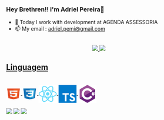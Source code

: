 ### Hey Brethren!! i'm Adriel Pereira🤩
- 🤵 Today I work with development at AGENDA ASSESSORIA
- 📫 My email : adriel.pemi@gmail.com

 ##
<div align="center">
  <a href="https://github.com/AdrielBegin">
  <img height="140em" src="https://github-readme-stats.vercel.app/api?username=AdrielBegin&show_icons=true&theme=dark&include_all_commits=true&count_private=true"/>
  <img height="140em" src="https://github-readme-stats.vercel.app/api/top-langs/?username=AdrielBegin&layout=compact&langs_count=7&theme=dark"/>
</div>
 <h2>Linguagem</h2>
 <div style="display: inline_block"><br>
  <img align="center" alt="Adriel-HTML" height="30" width="40" src="https://raw.githubusercontent.com/devicons/devicon/master/icons/html5/html5-original.svg">
  <img align="center" alt="Adriel-CSS" height="30" width="40" src="https://raw.githubusercontent.com/devicons/devicon/master/icons/css3/css3-original.svg">
  
  <img align="center" alt="Adriel-React" height="50" width="50" src="https://github.com/devicons/devicon/blob/master/icons/react/react-original.svg">
  <img align="center" alt="Adriel-TypeScript" height="50" width="50" src="https://github.com/devicons/devicon/blob/master/icons/typescript/typescript-original.svg">
  <img align="center" alt="csharp" height="50" width="50" src="https://github.com/devicons/devicon/blob/master/icons/csharp/csharp-original.svg">
  
  
</div> 
  
  
 <div> 
<p align="left">
   <a href="https://www.instagram.com/adriel_miranda_/" target="_blank"/><img src="https://img.shields.io/badge/-Instagram-%23E4405F?style=for-the-badge&logo=instagram&logoColor=white" target="_blank"></a> 	  
   <a href = "mailto:adriel.pemi@gmail.com"><img src="https://img.shields.io/badge/-Gmail-%23333?style=for-the-badge&logo=gmail&logoColor=white" target="_blank"></a>
   <a href="https://www.linkedin.com/in/adriel-de-miranda-pereira-9682a1236/" target="_blank"><img src="https://img.shields.io/badge/-LinkedIn-%230077B5?style=for-the-badge&logo=linkedin&logoColor=white" target="_blank"></a> 
</p>

 
</div>
